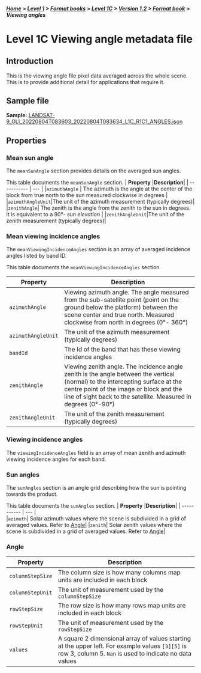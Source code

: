 ##### [Home](../../../../README.md) > [Level 1](../../../../Level%201/) > [Format books](../../../Format%20books/) > [Level 1C](../../Level%201C/) > [Version 1.2](../Version%201.2/) > [Format book](README.md) > Viewing angles

# Level 1C Viewing angle metadata file

## Introduction
This is the viewing angle file pixel data averaged across the whole scene. This is to provide additional detail for applications that require it.

## Sample file 

**Sample:** [LANDSAT-9_OLI_20220804T083603_20220804T083634_L1C_R1C1_ANGLES.json](https://stfarearth3b2cstatic.blob.core.windows.net/product-samples/products/v1.2/L1C/LANDSAT-9_OLI_20220804T083603_20220804T083634_L1C_R1C1/LANDSAT-9_OLI_20220804T083603_20220804T083634_L1C_R1C1_ANGLES.json)

## Properties
### Mean sun angle 

The `meanSunAngle` section provides details on the averaged sun angles.

This table documents the `meanSunAngle` section.
| **Property** |**Description**|
| ----------- | --- |
|`azimuthAngle` | The azimuth is the angle at the center of the block from true north to the sun measured clockwise in degrees  |
|`azimuthAngleUnit`|The unit of the azimuth measurement (typically degrees)|
|`zenithAngle`| The zenith is the angle from the zenith to the sun in degrees. It is equivalent to a 90°-  *sun elevation* |
|`zenithAngleUnit`|The unit of the zenith measurement (typically degrees)|

### Mean viewing incidence angles

The `meanViewingIncidenceAngles` section is an array of averaged incidence angles listed by band ID. 

This table documents the `meanViewingIncidenceAngles` section 

| **Property** |**Description**|
| ----------- | --- |                           
|`azimuthAngle`| Viewing azimuth angle. The angle measured from the sub-satellite point (point on the ground below the platform) between the scene center and true north. Measured clockwise from north in degrees (0°- 360°)|
|`azimuthAngleUnit`|The unit of the azimuth measurement (typically degrees)|
|`bandId`|The Id of the band that has these viewing incidence angles|
|`zenithAngle`| Viewing zenith angle.  The incidence angle zenith is the angle between the vertical (normal) to the intercepting surface at the centre point of the image or block and the line of sight back to the satellite. Measured in degrees (0°-90°) |
|`zenithAngleUnit`|The unit of the zenith measurement (typically degrees)|                                                                                                                                                    
### Viewing incidence angles
The  `viewingIncidenceAngles` field is an array of mean zenith and azimuth viewing incidence angles for each band.

### Sun angles

The `sunAngles` section is an angle grid describing how the sun is pointing towards the product.

This table documents the `sunAngles`  section. 
| **Property** |**Description**|
| ----------- | --- |   
|`azimuth`| Solar azimuth values where the scene is subdivided in a grid of averaged values. Refer to [Angle](#Angle)|
|`zenith`| Solar zenith values where the scene is subdivided in a grid of averaged values. Refer to [Angle](#Angle)|                                                                                                                                                 

### Angle

| **Property**   | **Description** |
| -------------- | ---- |
| `columnStepSize` | The column size is how many columns map units are included in each block|
| `columnStepUnit` | The unit of measurement used by the `columnStepSize`  |
| `rowStepSize` | The row size is how many rows map units are included in each block |
| `rowStepUnit` | The unit of measurement used by the `rowStepSize` |
| `values` | A square 2 dimensional array of values starting at the upper left. For example values `[3][5]` is row 3, column 5. `Nan` is used to indicate no data values |